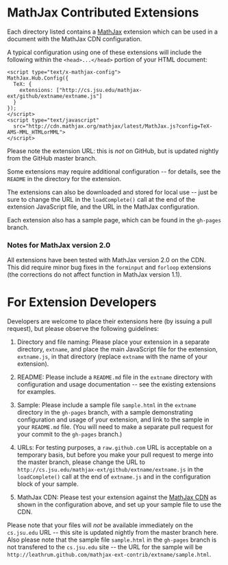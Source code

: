 # MathJax Contributed Extensions

Each directory listed contains a [MathJax](http://www.mathjax.org) extension which can be used in a document with the MathJax CDN configuration.

A typical configuration using one of these extensions will include the following within the `<head>...</head>` portion of your HTML document:

    <script type="text/x-mathjax-config">
    MathJax.Hub.Config({
      TeX: {
        extensions: ["http://cs.jsu.edu/mathjax-ext/github/extname/extname.js"] 
      }
    });
    </script>
    <script type="text/javascript"
      src="http://cdn.mathjax.org/mathjax/latest/MathJax.js?config=TeX-AMS-MML_HTMLorMML">
    </script>
    
Please note the extension URL:  this is *not* on GitHub, but is updated nightly from the GitHub master branch. 

Some extensions may require additional configuration -- for details, see the `README` in the directory for the extension.

The extensions can also be downloaded and stored for local use -- just be sure to change the URL in the `loadComplete()` call at the end of the extension JavaScript file, and the URL in the MathJax configuration.

Each extension also has a sample page, which can be found in the `gh-pages` branch.

### Notes for MathJax version 2.0

All extensions have been tested with MathJax version 2.0 on the CDN.  
This did require minor bug fixes in the `forminput` and `forloop` extensions (the corrections do not affect 
function in MathJax version 1.1).

# For Extension Developers

Developers are welcome to place their extensions here (by issuing a pull request), but please observe the following guidelines:

1)  Directory and file naming:  Please place your extension in a separate directory, `extname`, and place the main JavaScript file for the extension, `extname.js`, in that directory (replace `extname` with the name of your extension).

2)  README:  Please include a `README.md` file in the `extname` directory with configuration and usage documentation -- see the existing extensions for examples.

3)  Sample:  Please include a sample file `sample.html` in the `extname` directory in the `gh-pages` branch, with a sample demonstrating configuration and usage of your extension, and link to the sample in your `README.md` file.  (You will need to make a separate pull request for your commit to the `gh-pages` branch.)

4)  URLs:  For testing purposes, a `raw.github.com` URL is acceptable on a temporary basis, but before you make your pull request to merge into the master branch, please change the URL to  `http://cs.jsu.edu/mathjax-ext/github/extname/extname.js` in the `loadComplete()` call at the end of `extname.js` and in the configuration block of your sample.

5)  MathJax CDN:  Please test your extension against the [MathJax CDN](http://www.mathjax.org/docs/1.1/start.html) as shown in the configuration above, and set up your sample file to use the CDN.

Please note that your files will *not* be available immediately on the `cs.jsu.edu` URL -- this site is updated nightly from the master branch here.  Also please note that the sample file `sample.html` in the `gh-pages` branch is not transfered to the `cs.jsu.edu` site -- the URL for the sample will be `http://leathrum.github.com/mathjax-ext-contrib/extname/sample.html`.
